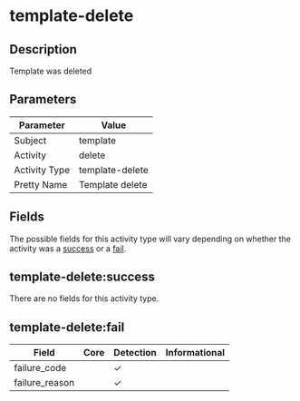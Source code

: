 template-delete
===============

Description
-----------
Template was deleted

Parameters
----------
| Parameter     | Value           |
| ------------- | --------------- |
| Subject       | template        |
| Activity      | delete          |
| Activity Type | template-delete |
| Pretty Name   | Template delete |


Fields
------

The possible fields for this activity type will vary depending on whether the activity was a [success](#template-deletesuccess) or a [fail](#template-deletefail).


template-delete:success
-----------------------

There are no fields for this activity type.


template-delete:fail
--------------------

| Field          | Core | Detection | Informational |
| -------------- | ---- | --------- | ------------- |
| failure_code   |      | &#10003;  |               |
| failure_reason |      | &#10003;  |               |
